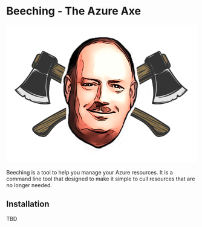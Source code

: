 # Beeching - The Azure Axe

![Beeching](resources/images/logo.png)

Beeching is a tool to help you manage your Azure resources. It is a command line tool that designed to make it simple to cull resources that are no longer needed.

## Installation

TBD
